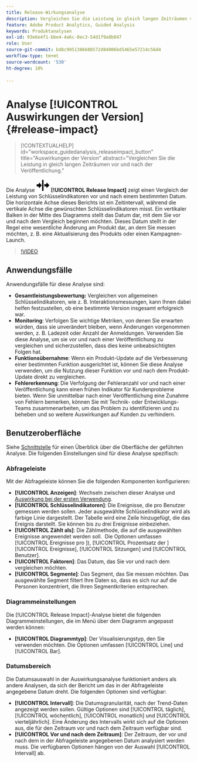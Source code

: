 ```yaml
---
title: Release-Wirkungsanalyse
description: Vergleichen Sie die Leistung in gleich langen Zeiträumen vor und nach der Veröffentlichung.
feature: Adobe Product Analytics, Guided Analysis
keywords: Produktanalysen
exl-id: 93e6e4f1-bbe4-4a6c-8ec3-54d1f9a8b847
role: User
source-git-commit: bd8c9951386608572d84006bd5465e57214c56d4
workflow-type: tm+mt
source-wordcount: '530'
ht-degree: 10%

---
```


# Analyse [!UICONTROL Auswirkungen der Version] {#release-impact}

<!-- markdownlint-disable MD034 -->

>[!CONTEXTUALHELP]
>id="workspace_guidedanalysis_releaseimpact_button"
>title="Auswirkungen der Version"
>abstract="Vergleichen Sie die Leistung in gleich langen Zeiträumen vor und nach der Veröffentlichung."

<!-- markdownlint-enable MD034 -->

Die Analyse ![Release](/help/assets/icons/Release.svg) **[!UICONTROL Release Impact]** zeigt einen Vergleich der Leistung von Schlüsselindikatoren vor und nach einem bestimmten Datum. Die horizontale Achse dieses Berichts ist ein Zeitintervall, während die vertikale Achse die gewünschten Schlüsselindikatoren misst. Ein vertikaler Balken in der Mitte des Diagramms stellt das Datum dar, mit dem Sie vor und nach dem Vergleich beginnen möchten. Dieses Datum stellt in der Regel eine wesentliche Änderung am Produkt dar, an dem Sie messen möchten, z. B. eine Aktualisierung des Produkts oder einen Kampagnen-Launch.

>[!VIDEO](https://video.tv.adobe.com/v/3421665/?quality=12&learn=on)

## Anwendungsfälle

Anwendungsfälle für diese Analyse sind:

* **Gesamtleistungsbewertung:** Vergleichen von allgemeinen Schlüsselindikatoren, wie z. B. Interaktionsmessungen, kann Ihnen dabei helfen festzustellen, ob eine bestimmte Version insgesamt erfolgreich war.
* **Monitoring**: Verfolgen Sie wichtige Metriken, von denen Sie erwarten würden, dass sie unverändert bleiben, wenn Änderungen vorgenommen werden, z. B. Ladezeit oder Anzahl der Anmeldungen. Verwenden Sie diese Analyse, um sie vor und nach einer Veröffentlichung zu vergleichen und sicherzustellen, dass dies keine unbeabsichtigten Folgen hat.
* **Funktionsübernahme**: Wenn ein Produkt-Update auf die Verbesserung einer bestimmten Funktion ausgerichtet ist, können Sie diese Analyse verwenden, um die Nutzung dieser Funktion vor und nach dem Produkt-Update direkt zu vergleichen.
* **Fehlererkennung**: Die Verfolgung der Fehleranzahl vor und nach einer Veröffentlichung kann einen frühen Indikator für Kundenprobleme bieten. Wenn Sie unmittelbar nach einer Veröffentlichung eine Zunahme von Fehlern bemerken, können Sie mit Technik- oder Entwicklungs-Teams zusammenarbeiten, um das Problem zu identifizieren und zu beheben und so weitere Auswirkungen auf Kunden zu verhindern.

## Benutzeroberfläche

Siehe [Schnittstelle](../overview.md#interface) für einen Überblick über die Oberfläche der geführten Analyse. Die folgenden Einstellungen sind für diese Analyse spezifisch:

### Abfrageleiste

Mit der Abfrageleiste können Sie die folgenden Komponenten konfigurieren:

* **[!UICONTROL Anzeigen]**: Wechseln zwischen dieser Analyse und [Auswirkung bei der ersten Verwendung](first-use-impact.md).
* **[!UICONTROL Schlüsselindikatoren]**: Die Ereignisse, die pro Benutzer gemessen werden sollen. Jeder ausgewählte Schlüsselindikator wird als farbige Linie dargestellt. Der Tabelle wird eine Zeile hinzugefügt, die das Ereignis darstellt. Sie können bis zu drei Ereignisse einbeziehen.
* **[!UICONTROL Zählt als]**: Die Zählmethode, die auf die ausgewählten Ereignisse angewendet werden soll.  Die Optionen umfassen [!UICONTROL Ereignisse pro ]), [!UICONTROL Prozentsatz der ][!UICONTROL  Ereignisse], [!UICONTROL Sitzungen] und [!UICONTROL Benutzer].
* **[!UICONTROL Faktoren]**: Das Datum, das Sie vor und nach dem vergleichen möchten.
* **[!UICONTROL Segmente]**: Das Segment, das Sie messen möchten. Das ausgewählte Segment filtert Ihre Daten so, dass es sich nur auf die Personen konzentriert, die Ihren Segmentkriterien entsprechen.

### Diagrammeinstellungen

Die [!UICONTROL Release Impact]-Analyse bietet die folgenden Diagrammeinstellungen, die im Menü über dem Diagramm angepasst werden können:

* **[!UICONTROL Diagrammtyp]**: Der Visualisierungstyp, den Sie verwenden möchten. Die Optionen umfassen [!UICONTROL Line] und [!UICONTROL Bar].

### Datumsbereich

Die Datumsauswahl in der Auswirkungsanalyse funktioniert anders als andere Analysen, da sich der Bericht um das in der Abfrageleiste angegebene Datum dreht. Die folgenden Optionen sind verfügbar:

* **[!UICONTROL Intervall]**: Die Datumsgranularität, nach der Trend-Daten angezeigt werden sollen. Gültige Optionen sind [!UICONTROL täglich], [!UICONTROL wöchentlich], [!UICONTROL monatlich] und [!UICONTROL vierteljährlich]. Eine Änderung des Intervalls wirkt sich auf die Optionen aus, die für den Zeitraum vor und nach dem Zeitraum verfügbar sind.
* **[!UICONTROL Vor und nach dem Zeitraum]**: Der Zeitraum, der vor und nach dem in der Abfrageleiste angegebenen Datum analysiert werden muss. Die verfügbaren Optionen hängen von der Auswahl [!UICONTROL Intervall] ab.


<!--
## Example

See below for an example of the analysis.

![Release impact](../assets/release-impact.png)

-->
